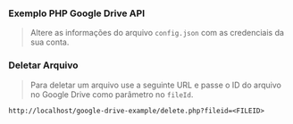 ### Exemplo PHP Google Drive API

> Altere as informações do arquivo `config.json` com as credenciais da sua conta.

### Deletar Arquivo

> Para deletar um arquivo use a seguinte URL e passe o ID do arquivo no Google Drive como parâmetro no `fileId`.

`http://localhost/google-drive-example/delete.php?fileid=<FILEID>`
